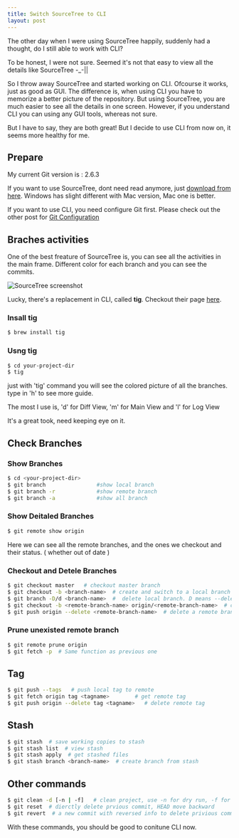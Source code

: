 ```yaml
---
title: Switch SourceTree to CLI
layout: post
---
```


The other day when I were using SourceTree happily, suddenly had a thought, do I still able to work with CLI?

To be honest, I were not sure. Seemed it's not that easy to view all the details like SourceTree -_-||  

So I throw away SourceTree and started working on CLI. Ofcourse it works, just as good as GUI. The difference is, when using CLI you have to memorize a better picture of the repository. But using SourceTree, you are much easier to see all the details in one screen. However, if you understand CLI you can using any GUI tools, whereas not sure.

But I have to say, they are both great! But I decide to use CLI from now on, it seems more healthy for me.

## Prepare

My current Git version is : 2.6.3

If you want to use SourceTree, dont need read anymore, just [download from here](https://www.sourcetreeapp.com/). Windows has slight different with Mac version, Mac one is better.

If you want to use CLI, you need configure Git first. Please check out the other post for [Git Configuration](http://villim.github.io/my-git-configuration/)

## Braches activities
One of the best freature of SourceTree is, you can see all the activities in the main frame. Different color for each branch and you can see the commits.

![SourceTree screenshot](https://www.sourcetreeapp.com/images/sourcetree-hero-mac-log.png)

Lucky, there's a replacement in CLI, called **tig**. Checkout their page [here](https://github.com/jonas/tig).

### Insall tig
```bash
$ brew install tig
```

### Usng tig
```bash
$ cd your-project-dir
$ tig
```

just with 'tig' command you will see the colored picture of all the branches. type in 'h' to see more guide. 

The most I use is, 'd' for Diff View, 'm' for Main View and 'l' for Log View

It's a great took, need keeping eye on it.

## Check Branches 

### Show Branches
```bash
$ cd <your-project-dir>
$ git branch 				#show local branch
$ git branch -r 			#show remote branch
$ git branch -a 			#show all branch
```

### Show Deitaled Branches
```bash
$ git remote show origin
```

Here we can see all the remote branches, and the ones we checkout and their status. ( whether out of date )

### Checkout and Detele Branches
```bash
$ git checkout master   # checkout master branch
$ git checkout -b <branch-name>  # create and switch to a local branch
$ git branch -D/d <branch-name>  #  delete local branch. D means --delete --force
$ git checkout -b <remote-branch-name> origin/<remote-branch-name>  # checkout and switch to a remote branch
$ git push origin --delete <remote-branch-name>  # delete a remote branch
```

### Prune unexisted remote branch
```bash
$ git remote prune origin
$ git fetch -p  # Same function as previous one
```

## Tag
```bash
$ git push --tags   # push local tag to remote
$ git fetch origin tag <tagname> 		# get remote tag
$ git push origin --delete tag <tagname>   # delete remote tag
```

## Stash
```bash
$ git stash  # save working copies to stash
$ git stash list  # view stash
$ git stash apply  # get stashed files
$ git stash branch <branch-name>  # create branch from stash
```

## Other commands
```bash
$ git clean -d [-n | -f]   # clean project, use -n for dry run, -f for force remote
$ git reset  # dierctly delete prvious commit, HEAD move backward
$ git revert  # a new commit with reversed info to delete privious commit, HEAD move forward
```

With these commands, you should be good to conitune CLI now.
